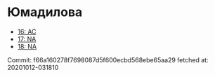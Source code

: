 # Юмадилова
- [16: AC](16.md)
- [17: NA](17.md)
- [18: NA](18.md)

Commit: f66a160278f7698087d5f600ecbd568ebe65aa29
 fetched at: 20201012-031810

